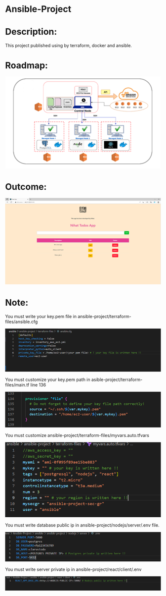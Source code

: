 # Ansible-Project

# Description:  

This project published using by terraform, docker and ansible.


# Roadmap:

![project](ansible.png)



# Outcome:

![project](todoansible.PNG)


# Note:


You must write your key.pem file in ansible-project/terraform-files/ansible.cfg

![project](ansiblecfg.PNG)

You must customize your key.pem path in asible-project/terraform-files/main.tf  line 136 

![project](key-pem.PNG)

You must customize ansible-project/terraform-files/myvars.auto.tfvars

![project](env-tfvar.PNG)

You must write database public ip in ansible-project/nodejs/server/.env file.

![project](server-env.PNG)

You must write server private ip in ansible-project/react/client/.env

![project](react-env.PNG)




